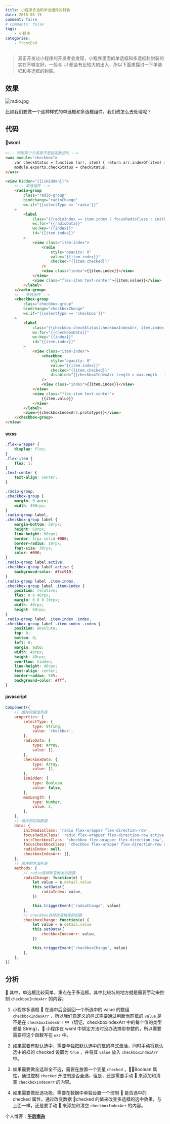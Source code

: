 ```yaml
---
title: 小程序多选和单选组件的封装
date: 2018-08-15
comment: false
# comments: false
tags:
    - 小程序
categories:
    - frontEnd
---
```


> 真正开发过小程序的开发者会发现，小程序里面的单选框和多选框封封装的实在不够友好，一般与 UI 都会有比较大的出入，所以下面来探讨一下单选框和多选框的封装。

<!-- more -->

## 效果

![radio.jpg](https://upload-images.jianshu.io/upload_images/4660406-8105fc181c9d2180.jpg?imageMogr2/auto-orient/strip%7CimageView2/2/w/1240)

比如我们要做一个这种样式的单选框和多选框组件，我们改怎么去处理呢？

## 代码

#### wxml

```html
<!-- 判断某个元素是不是指定数组内 -->
<wxs module="checkbox">
	var checkStatus = function (arr, item) { return arr.indexOf(item) >= 0 };
	module.exports.checkStatus = checkStatus;
</wxs>

<view hidden="{{isHidden}}">
	<!-- 单选组件 -->
	<radio-group
		class="radio-group"
		bindchange="radioChange"
		wx:if="{{selectType == 'radio'}}"
	>
		<label
			class="{{radioIndex == item.index ? focusRadioClass : initRadioClass}}"
			wx:for="{{radioData}}"
			wx:key="{{index}}"
			id="{{item.index}}"
		>
			<view class="item-index">
				<radio
					style="opacity: 0"
					value="{{item.index}}"
					checked="{{item.checked}}"
				/>
				<view class="index">{{item.index}}</view>
			</view>
			<view class="flex-item text-center">{{item.value}}</view>
		</label>
	</radio-group>
	<!-- 多选组件 -->
	<checkbox-group
		class="checkbox-group"
		bindchange="checkboxChange"
		wx:if="{{selectType == 'checkbox'}}"
	>
		<label
			class="{{checkbox.checkStatus(checkboxIndexArr, item.index) ? focusCheckboxClass : initCheckboxClass}}"
			wx:for="{{checkboxData}}"
			wx:key="{{index}}"
			id="{{item.index}}"
		>
			<view class="item-index">
				<checkbox
					style="opacity: 0"
					value="{{item.index}}"
					checked="{{item.checked}}"
					disabled="{{checkboxIndexArr.length > maxLength - 1 && !checkbox.checkStatus(checkboxIndexArr, item.index)}}"
				/>
				<view class="index">{{item.index}}</view>
			</view>
			<view class="flex-item text-center">
				{{item.value}}
			</view>
		</label>
		<view>{{checkboxIndexArr.prototype}}</view>
	</checkbox-group>
</view>
```

#### wxss

```css
.flex-wrapper {
	display: flex;
}
.flex-item {
	flex: 1;
}
.text-center {
	text-align: center;
}

.radio-group,
.checkbox-group {
	margin: 0 auto;
	width: 490rpx;
}
.radio-group label,
.checkbox-group label {
	margin-bottom: 50rpx;
	height: 68rpx;
	line-height: 68rpx;
	border: 1rpx solid #000;
	border-radius: 10rpx;
	font-size: 30rpx;
	color: #000;
}
.radio-group label.active,
.checkbox-group label.active {
	background-color: #fcc919;
}
.radio-group label .item-index,
.checkbox-group label .item-index {
	position: relative;
	flex: 0 0 40rpx;
	margin: 0 0 0 20rpx;
	width: 40rpx;
	height: 68rpx;
}
.radio-group label .item-index .index,
.checkbox-group label .item-index .index {
	position: absolute;
	top: 0;
	bottom: 0;
	left: 0;
	margin: auto;
	width: 40rpx;
	height: 40rpx;
	overflow: hidden;
	line-height: 40rpx;
	text-align: center;
	border-radius: 50%;
	background-color: #fff;
}
```

#### javascript

```javascript
Component({
	// 组件的属性列表
	properties: {
		selectType: {
			type: String,
			value: 'checkbox',
		},
		radioData: {
			type: Array,
			value: [],
		},
		checkboxData: {
			type: Array,
			value: [],
		},
		isHidden: {
			type: Boolean,
			value: false,
		},
		maxLength: {
			type: Number,
			value: 2,
		},
	},
	// 组件的初始数据
	data: {
		initRadioClass: 'radio flex-wrapper flex-direction-row',
		focusRadioClass: 'radio flex-wrapper flex-direction-row active',
		initCheckboxClass: 'checkbox flex-wrapper flex-direction-row',
		focusCheckboxClass: 'checkbox flex-wrapper flex-direction-row active',
		radioIndex: null,
		checkboxIndexArr: [],
	},
	// 组件的方法列表
	methods: {
		// radio选择改变触发的函数
		radioChange: function(e) {
			let value = e.detail.value
			this.setData({
				radioIndex: value,
			})

			this.triggerEvent('radioChange', value)
		},
		// checkbox选择改变触发的函数
		checkboxChange: function(e) {
			let value = e.detail.value
			this.setData({
				checkboxIndexArr: value,
			})

			this.triggerEvent('checkboxChange', value)
		},
	},
})
```

## 分析

 其中，单选框比较简单，重点在于多选框。其中比较坑的地方就是需要手动来控制 `checkboxIndexArr` 的内容。<br>

1. 小程序多选框  在选中后会返回一个所选中的 value 的数组 `checkboxIndexArr` ，所以我们自定义的样式需要通过判断当前框的 `value` 是不是在 `checkboxIndexArr` 中（切记，checkboxIndexArr 中的每个值的类型都是 String）， 小程序在 wxml 中绑定方法时没办法携带参数的，所以需要需要将这个函数写在 `wxs` 中。

2. 如果需要有默认选中，需要单独把默认选中的框的样式激活，同时手动将默认选中的框的 checked 设置为 `true` ，并将其 `value` 放入 `checkboxIndexArr` 中。

3. 如果需要做全选和全不选，需要在放置一个变量 `checked` ，Boolean 属性，通过控制 `checked` 开控制是否全选，但是，还是需要手动  来添加和清空 `checkboxIndexArr` 的内容。

4. 如果需要做反选功能，需要在数据中单独设置一个控制  是否选中的 checked 属性，通过改变数据 checked 的值来改变多选框的选中效果，与上面一样，还是要手动  来添加和清空 `checkboxIndexArr` 的内容。

个人博客：[**午后南杂**](http://recoluan.gitlab.io)
